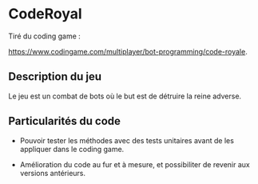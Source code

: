 # CodeRoyal

Tiré du coding game :

https://www.codingame.com/multiplayer/bot-programming/code-royale.

## Description du jeu

Le jeu est un combat de bots où le but est de détruire la reine adverse. 

## Particularités du code

- Pouvoir tester les méthodes avec des tests unitaires avant de les appliquer dans le coding game.

- Amélioration du code au fur et à mesure, et possibiliter de revenir aux versions antérieurs.

